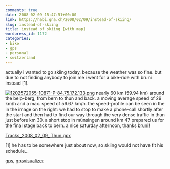 ```yaml
---
comments: true
date: 2008-02-09 15:47:51+00:00
link: https://habi.gna.ch/2008/02/09/instead-of-skiing/
slug: instead-of-skiing
title: instead of skiing [with map]
wordpress_id: 1172
categories:
- bike
- gps
- personal
- switzerland
---
```


actually i wanted to go skiing today, because the weather was so fine. but due to not finding anybody to join me i went for a bike-ride with bruni instead [1].

[![1202572055-10871-P-84.75.172.133.png](https://habi.gna.ch/wp-content/uploads/2008/02/1202572055-10871-p-84.75.172.133.jpg)](https://habi.gna.ch/wp-content/uploads/2008/02/1202572055-10871-p-84.75.172.133.png) nearly 60 km (59.94 km) around the belp-berg, from bern to thun and back. a moving average speed of 29 km/h and a max. speed of 56.67 km/h. the speed-profile can be seen in the in the image on the right: we had to stop to make a phone-call shortly after the start and then had to find our way through the very dense traffic in thun just before km 30. a short stop in münsingen around km 47 prepared us for the final stage back to bern. a nice saturday afternoon, thanks [bruni](https://flickr.com/photos/habi/tags/bruni)!



[Tracks_2008_02_09_ Thun.gpx](https://habi.gna.ch/wp-content/uploads/2008/02/Tracks_2008_02_09_Thun.gpx)




[1] he has to be somewhere just about now, so skiing would not have fit his schedule...





[gps](http://technorati.com/tag/gps), [gpsvisualizer](http://technorati.com/tag/gpsvisualizer)
